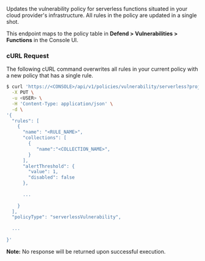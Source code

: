 Updates the vulnerability policy for serverless functions situated in your cloud provider's infrastructure.
All rules in the policy are updated in a single shot.

This endpoint maps to the policy table in **Defend > Vulnerabilities > Functions** in the Console UI.


### cURL Request

The following cURL command overwrites all rules in your current policy with a new policy that has a single rule.

```bash
$ curl 'https://<CONSOLE>/api/v1/policies/vulnerability/serverless?project=<PROJECT_NAME>' \
  -X PUT \
  -u <USER> \
  -H 'Content-Type: application/json' \
  -d \
'{
  "rules": [
    {
      "name": "<RULE_NAME>",
      "collections": [
        {
           "name":"<COLLECTION_NAME>",
        }
      ],
      "alertThreshold": {
        "value": 1,
        "disabled": false
      },
      
      ...
      
    }
  ],
  "policyType": "serverlessVulnerability",
  
  ...
  
}'
```

**Note:** No response will be returned upon successful execution.
